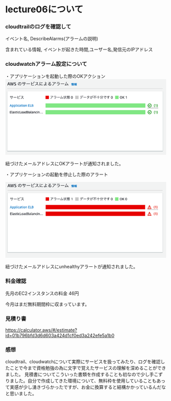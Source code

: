 # lecture06について

### cloudtrailのログを確認して

イベント名,
DescribeAlarms(アラームの説明)

含まれている情報,
イベントが起きた時間,ユーザー名,発信元のIPアドレス


### cloudwatchアラーム設定について

・アプリケーションを起動した際のOKアクション
![ALBアクション確認](images06/ALB_OK.png)

紐づけたメールアドレスにOKアラートが通知されました。


・アプリケーションの起動を停止した際のアラート

![ALBアラート確認](images06/ALB_unhealthy.png)

紐づけたメールアドレスにunhealthyアラートが通知されました。


### 料金確認

先月のEC2インスタンスの料金
46円

今月はまだ無料期間枠に収まっています。

### 見積り書
https://calculator.aws/#/estimate?id=01b796bfd3d6d603a424d1cf0ed3a242efe5a1b0


### 感想
cloudtrail、cloudwatchについて実際にサービスを扱ってみたり、ログを確認したことで今まで資格勉強の為に文字で覚えたサービスの理解を深めることができました。
見積書についてこういった書類を作成することも初なので少し手こずりました。自分で作成してきた環境について、無料枠を使用していることもあって実感が少し湧きづらかったですが、お金に換算すると結構かかっているんだなと思いました。

